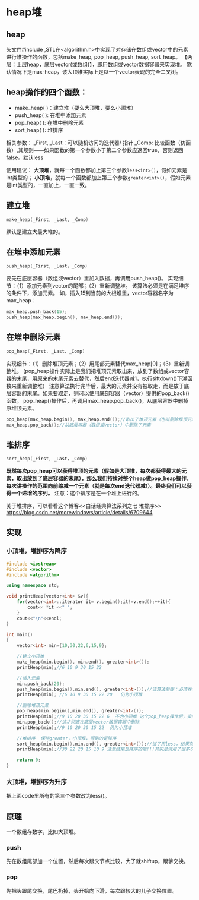 # heap堆

## heap
头文件#include <algorithm>,STL在<algorithm.h>中实现了对存储在数组或vector中的元素进行堆操作的函数，包括make_heap, pop_heap, push_heap, sort_heap。
【两层：上层heap，底层vector(或数组)】，即用数组或vector数据容器来实现堆。
默认情况下是max-heap，该大顶堆实际上是以一个vector表现的完全二叉树。

## heap操作的四个函数：
* make_heap( )：建立堆（要么大顶堆，要么小顶堆）
* push_heap( ): 在堆中添加元素
* pop_heap( ): 在堆中删除元素
* sort_heap( ): 堆排序

相关参数：
_First, _Last：可以随机访问的迭代器/ 指针
_Comp: 比较函数（仿函数）,其规则——如果函数的第一个参数小于第二个参数应返回true，否则返回false。默认less

使用建议：
**大顶堆**，就每一个函数都加上第三个参数`less<int>()`，假如元素是int类型的；
**小顶堆**，就每一个函数都加上第三个参数`greater<int>()`，假如元素是int类型的，一直加上，一直一致。

## 建立堆
```cpp
make_heap(_First, _Last, _Comp)
```

默认是建立大最大堆的。

## 在堆中添加元素
```cpp
push_heap(_First, _Last，_Comp)
```

要先在底层容器（数组或vector）里加入数据，再调用push_heap()。
实现细节：（1）添加元素到vector的尾部；（2）重新调整堆。
该算法必须是在满足堆序的条件下，添加元素。
如，插入15到当前的大根堆里，vector容器名字为max_heap：

```cpp
max_heap.push_back(15);
push_heap(max_heap.begin(), max_heap.end());
```

## 在堆中删除元素
```cpp
pop_heap(_First, _Last，_Comp)
```

实现细节：（1）删除堆顶元素；（2）用尾部元素替代max_heap[0]；（3）重新调整堆。
(pop_heap操作实际上是我们把堆顶元素取出来，放到了数组或vector容器的末尾，用原来的末尾元素去替代，然后end迭代器减1，执行siftdown()下溯函数来重新调整堆）
注意算法执行完毕后，最大的元素并没有被取走，而是放于底层容器的末尾。如果要取走，则可以使用底部容器（vector）提供的pop_back()函数。
pop_heap()操作后，再调用max_heap.pop_back()，从底层容器中删掉原堆顶元素。

```cpp
pop_heap(max_heap.begin(), max_heap.end());//取出了堆顶元素（也叫删除堆顶元素），放到了底层容器的末尾，原来末尾的元素替代堆顶，end迭代器减1，重新siftdown了堆
max_heap.pop_back();//从底层容器（数组或vector）中删除了元素
```

## 堆排序
```cpp
sort_heap(_First, _Last，_Comp)
```

**既然每次pop_heap可以获得堆顶的元素（假如是大顶堆，每次都获得最大的元素，取出放到了底层容器的末尾），那么我们持续对整个heap做pop_heap操作，每次讲操作的范围向前缩减一个元素（就是每次end迭代器减1）。最终我们可以获得一个递增的序列。**
注意：这个排序是在一个堆上进行的。

关于堆排序，可以看看这个博客<<白话经典算法系列之七 堆排序>> https://blog.csdn.net/morewindows/article/details/6709644

## 实现
### 小顶堆，堆排序为降序
```cpp
#include <iostream>
#include <vector>
#include <algorithm>

using namespace std;

void printHeap(vector<int> &v){
    for(vector<int>::iterator it= v.begin();it!=v.end();++it){
        cout<< *it <<" ";
    }
    cout<<"\n"<<endl;
}

int main()
{
    vector<int> min={10,30,22,6,15,9};

    //建立小顶堆
    make_heap(min.begin(), min.end(), greater<int>());
    printHeap(min);//6 10 9 30 15 22

    //插入元素
    min.push_back(20);
    push_heap(min.begin(),min.end(), greater<int>());//该算法前提：必须在堆的条件下
    printHeap(min); //6 10 9 30 15 22 20   仍为小顶堆

    //删除堆顶元素
    pop_heap(min.begin(),min.end(), greater<int>());
    printHeap(min);//9 10 20 30 15 22 6  不为小顶堆 这个pop_heap操作后，实际上是把堆顶元素放到了末尾
    min.pop_back();//这才彻底在底层vector数据容器中删除
    printHeap(min);//9 10 20 30 15 22  仍为小顶堆

    //堆排序  保持greater，小顶堆，得到的是降序
    sort_heap(min.begin(),min.end(), greater<int>());//试了用less，结果杂乱无章
    printHeap(min);//30 22 20 15 10 9 注意结果是降序的哦!!!其实是调用了很多次pop_heap(...,greater..)，每一次都把小顶堆堆顶的元素往末尾放，没放一次end迭代器减1

    return 0;
}
```

### 大顶堆，堆排序为升序
把上面code里所有的第三个参数改为less<int>()。


## 原理
一个数组存数字，比如大顶堆。

### push
先在数组尾部加一个位置，然后每次跟父节点比较，大了就shiftup，跟爹交换。

### pop
先把头跟尾交换，尾巴扔掉，头开始向下滑，每次跟较大的儿子交换位置。